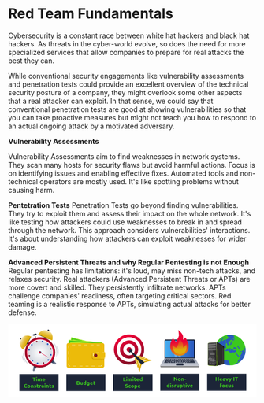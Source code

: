 # Red Team Fundamentals

Cybersecurity is a constant race between white hat hackers and black hat hackers. As threats in the cyber-world evolve, so does the need for more specialized services that allow companies to prepare for real attacks the best they can.

While conventional security engagements like vulnerability assessments and penetration tests could provide an excellent overview of the technical security posture of a company, they might overlook some other aspects that a real attacker can exploit. In that sense, we could say that conventional penetration tests are good at showing vulnerabilities so that you can take proactive measures but might not teach you how to respond to an actual ongoing attack by a motivated adversary.


**Vulnerability Assessments**

Vulnerability Assessments aim to find weaknesses in network systems. They scan many hosts for security flaws but avoid harmful actions. Focus is on identifying issues and enabling effective fixes. Automated tools and non-technical operators are mostly used. It's like spotting problems without causing harm.

**Pentetration Tests**
Penetration Tests go beyond finding vulnerabilities. They try to exploit them and assess their impact on the whole network. It's like testing how attackers could use weaknesses to break in and spread through the network. This approach considers vulnerabilities' interactions. It's about understanding how attackers can exploit weaknesses for wider damage.


**Advanced Persistent Threats and why Regular Pentesting is not Enough**
Regular pentesting has limitations: it's loud, may miss non-tech attacks, and relaxes security. Real attackers (Advanced Persistent Threats or APTs) are more covert and skilled. They persistently infiltrate networks. APTs challenge companies' readiness, often targeting critical sectors. Red teaming is a realistic response to APTs, simulating actual attacks for better defense.


![redteam](./media/22-red-team.png)


